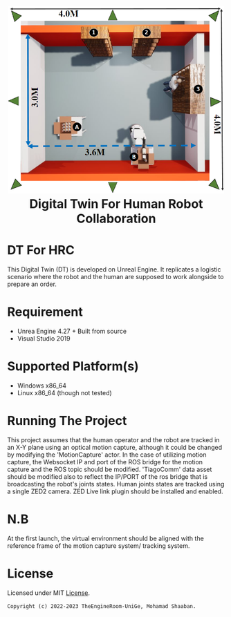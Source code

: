 <h1 align="center">
  <br>
  <a href="https://github.com/TheEngineRoom-UniGe">
    <img src="Resources/Env.png" alt="Enironment" width="500">
  </a>
  <br>
  Digital Twin For Human Robot Collaboration
  <br>
</h1>

# DT For HRC

This Digital Twin (DT) is developed on Unreal Engine. It replicates a logistic scenario where the robot and the human are supposed to work alongside to prepare an order.

# Requirement

 - Unrea Engine 4.27 + Built from source
 - Visual Studio 2019

# Supported Platform(s)

- Windows x86_64
- Linux x86_64 (though not tested)
# Running The Project

This project assumes that the human operator and the robot are tracked in an X-Y plane using an optical motion capture, although it could be changed by modifying the 'MotionCapture' actor. In the case of utilizing motion capture, the Websocket IP and port of the ROS bridge for the motion capture and the ROS topic should be modified.
'TiagoComm' data asset should be modified also to reflect the IP/PORT of the ros bridge that is broadcasting the robot's joints states.
Human joints states are tracked using a single ZED2 camera. ZED Live link plugin should be installed and enabled.

# N.B 

At the first launch, the virtual environment should be aligned with the reference frame of the motion capture system/ tracking system.

# License

Licensed under MIT [License](LICENSE.txt).

```
Copyright (c) 2022-2023 TheEngineRoom-UniGe, Mohamad Shaaban.
```


